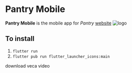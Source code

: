# Pantry Mobile

**Pantry Mobile** is the mobile app for *Pantry*
[website](https://sora.one/pantry)
![logo](pantry.png)


## To install

1. `flutter run`
2. `flutter pub run flutter_launcher_icons:main`

download veca video 
